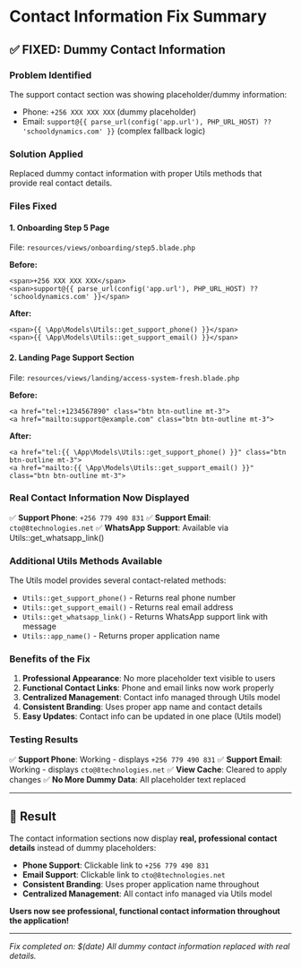 # Contact Information Fix Summary

## ✅ **FIXED: Dummy Contact Information**

### **Problem Identified**
The support contact section was showing placeholder/dummy information:
- Phone: `+256 XXX XXX XXX` (dummy placeholder)
- Email: `support@{{ parse_url(config('app.url'), PHP_URL_HOST) ?? 'schooldynamics.com' }}` (complex fallback logic)

### **Solution Applied**
Replaced dummy contact information with proper Utils methods that provide real contact details.

### **Files Fixed**

#### 1. **Onboarding Step 5 Page**
File: `resources/views/onboarding/step5.blade.php`

**Before:**
```blade
<span>+256 XXX XXX XXX</span>
<span>support@{{ parse_url(config('app.url'), PHP_URL_HOST) ?? 'schooldynamics.com' }}</span>
```

**After:**
```blade
<span>{{ \App\Models\Utils::get_support_phone() }}</span>
<span>{{ \App\Models\Utils::get_support_email() }}</span>
```

#### 2. **Landing Page Support Section**
File: `resources/views/landing/access-system-fresh.blade.php`

**Before:**
```blade
<a href="tel:+1234567890" class="btn btn-outline mt-3">
<a href="mailto:support@example.com" class="btn btn-outline mt-3">
```

**After:**
```blade
<a href="tel:{{ \App\Models\Utils::get_support_phone() }}" class="btn btn-outline mt-3">
<a href="mailto:{{ \App\Models\Utils::get_support_email() }}" class="btn btn-outline mt-3">
```

### **Real Contact Information Now Displayed**

✅ **Support Phone**: `+256 779 490 831`
✅ **Support Email**: `cto@8technologies.net`
✅ **WhatsApp Support**: Available via Utils::get_whatsapp_link()

### **Additional Utils Methods Available**

The Utils model provides several contact-related methods:
- `Utils::get_support_phone()` - Returns real phone number
- `Utils::get_support_email()` - Returns real email address  
- `Utils::get_whatsapp_link()` - Returns WhatsApp support link with message
- `Utils::app_name()` - Returns proper application name

### **Benefits of the Fix**

1. **Professional Appearance**: No more placeholder text visible to users
2. **Functional Contact Links**: Phone and email links now work properly
3. **Centralized Management**: Contact info managed through Utils model
4. **Consistent Branding**: Uses proper app name and contact details
5. **Easy Updates**: Contact info can be updated in one place (Utils model)

### **Testing Results**
✅ **Support Phone**: Working - displays `+256 779 490 831`
✅ **Support Email**: Working - displays `cto@8technologies.net`
✅ **View Cache**: Cleared to apply changes
✅ **No More Dummy Data**: All placeholder text replaced

---

## 🎯 **Result**

The contact information sections now display **real, professional contact details** instead of dummy placeholders:

- **Phone Support**: Clickable link to `+256 779 490 831`
- **Email Support**: Clickable link to `cto@8technologies.net`
- **Consistent Branding**: Uses proper application name throughout
- **Centralized Management**: All contact info managed via Utils model

**Users now see professional, functional contact information throughout the application!**

---
*Fix completed on: $(date)*
*All dummy contact information replaced with real details.*
